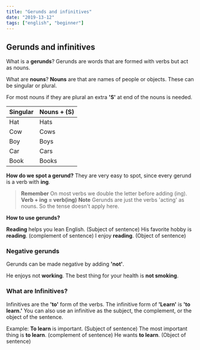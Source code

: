 ```yaml
---
title: "Gerunds and infinitives"
date: "2019-13-12"
tags: ["english", "beginner"]
---
```


## Gerunds and infinitives

What is a **gerunds**?
Gerunds are words that are formed with verbs but act as nouns.

What are **nouns**?
**Nouns** are that are names of people or objects. These can be singular or plural.

For most nouns if they are plural an extra **'S'** at end of the nouns is needed.

| Singular | Nouns + (S) |
|--|--|
| Hat | Hats |
| Cow | Cows |
| Boy | Boys |
| Car | Cars |
| Book | Books |

**How do we spot a gerund?**
They are very easy to spot, since every gerund is a verb with **ing**.

> **Remember** On most  verbs we double the letter before adding (ing).
> **Verb + ing = verb(ing)**
> **Note** Gerunds are just the verbs 'acting' as nouns. So the tense doesn't apply here.

**How to use gerunds?**

**Reading** helps you lean English. (Subject of sentence)
His  favorite hobby is **reading**. (complement of sentence)
I enjoy **reading**. (Object of sentence)

### Negative gerunds
Gerunds can be made negative by adding **'not'**.

He enjoys not **working**.
The best thing for your health is **not smoking**.

### What are Infinitives?
Infinitives are the **'to'** form of the verbs. The infinitive form of **'Learn'** is **'to learn.'** You can also use an infinitive as the subject, the complement, or the object of the sentence.

Example:
**To learn** is important. (Subject of sentence)
The most important thing is **to learn**. (complement of sentence)
He wants **to learn**. (Object of sentence)

